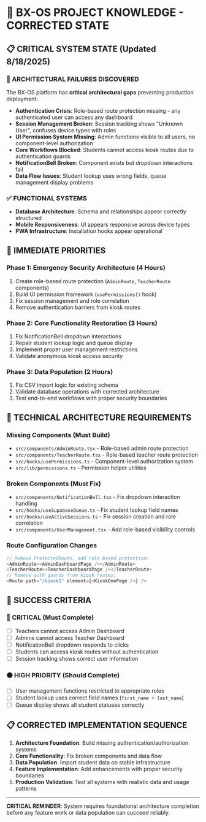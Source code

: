 # 🎯 BX-OS PROJECT KNOWLEDGE - CORRECTED STATE

## 📋 CRITICAL SYSTEM STATE (Updated 8/18/2025)

### 🚨 ARCHITECTURAL FAILURES DISCOVERED
The BX-OS platform has **critical architectural gaps** preventing production deployment:

- **Authentication Crisis**: Role-based route protection missing - any authenticated user can access any dashboard
- **Session Management Broken**: Session tracking shows "Unknown User", confuses device types with roles
- **UI Permission System Missing**: Admin functions visible to all users, no component-level authorization
- **Core Workflows Blocked**: Students cannot access kiosk routes due to authentication guards
- **NotificationBell Broken**: Component exists but dropdown interactions fail
- **Data Flow Issues**: Student lookup uses wrong fields, queue management display problems

### ✅ FUNCTIONAL SYSTEMS
- **Database Architecture**: Schema and relationships appear correctly structured
- **Mobile Responsiveness**: UI appears responsive across device types  
- **PWA Infrastructure**: Installation hooks appear operational

## 🎯 IMMEDIATE PRIORITIES

### Phase 1: Emergency Security Architecture (4 Hours)
1. Create role-based route protection (`AdminRoute`, `TeacherRoute` components)
2. Build UI permission framework (`usePermissions()` hook)
3. Fix session management and role correlation
4. Remove authentication barriers from kiosk routes

### Phase 2: Core Functionality Restoration (3 Hours)  
1. Fix NotificationBell dropdown interactions
2. Repair student lookup logic and queue display
3. Implement proper user management restrictions
4. Validate anonymous kiosk access security

### Phase 3: Data Population (2 Hours)
1. Fix CSV import logic for existing schema
2. Validate database operations with corrected architecture
3. Test end-to-end workflows with proper security boundaries

## 🔧 TECHNICAL ARCHITECTURE REQUIREMENTS

### Missing Components (Must Build)
- `src/components/AdminRoute.tsx` - Role-based admin route protection
- `src/components/TeacherRoute.tsx` - Role-based teacher route protection  
- `src/hooks/usePermissions.ts` - Component-level authorization system
- `src/lib/permissions.ts` - Permission helper utilities

### Broken Components (Must Fix)
- `src/components/NotificationBell.tsx` - Fix dropdown interaction handling
- `src/hooks/useSupabaseQueue.ts` - Fix student lookup field names
- `src/hooks/useActiveSessions.ts` - Fix session creation and role correlation
- `src/components/UserManagement.tsx` - Add role-based visibility controls

### Route Configuration Changes
```typescript
// Remove ProtectedRoute, add role-based protection:
<AdminRoute><AdminDashboardPage /></AdminRoute>
<TeacherRoute><TeacherDashboardPage /></TeacherRoute>
// Remove auth guards from kiosk routes:
<Route path="/kiosk1" element={<KioskOnePage />} />
```

## 🎯 SUCCESS CRITERIA

### 🔴 CRITICAL (Must Complete)
- [ ] Teachers cannot access Admin Dashboard
- [ ] Admins cannot access Teacher Dashboard
- [ ] NotificationBell dropdown responds to clicks  
- [ ] Students can access kiosk routes without authentication
- [ ] Session tracking shows correct user information

### 🟠 HIGH PRIORITY (Should Complete)
- [ ] User management functions restricted to appropriate roles
- [ ] Student lookup uses correct field names (`first_name + last_name`)
- [ ] Queue display shows all student statuses correctly

## 📋 CORRECTED IMPLEMENTATION SEQUENCE

1. **Architecture Foundation**: Build missing authentication/authorization systems
2. **Core Functionality**: Fix broken components and data flow
3. **Data Population**: Import student data on stable infrastructure  
4. **Feature Implementation**: Add enhancements with proper security boundaries
5. **Production Validation**: Test all systems with realistic data and usage patterns

---

**CRITICAL REMINDER**: System requires foundational architecture completion before any feature work or data population can succeed reliably.